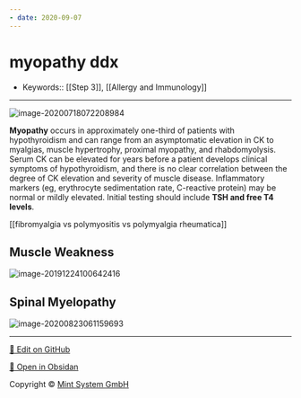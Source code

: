 ```yaml
---
- date: 2020-09-07
---
```


# myopathy ddx

- Keywords:: [[Step 3]], [[Allergy and Immunology]]
---

<!-- myopathy ddx, sx, ESR/CK -->

![image-20200718072208984](https://photos.thisispiggy.com/file/wikiFiles/image-20200718072208984.png)

**Myopathy** occurs in approximately one-third of patients  with hypothyroidism and can range from an asymptomatic elevation in CK  to myalgias, muscle hypertrophy, proximal myopathy, and rhabdomyolysis.  Serum CK can be elevated for years before a patient develops clinical  symptoms of hypothyroidism, and there is no clear correlation between  the degree of CK elevation and severity of muscle disease. Inflammatory markers (eg, erythrocyte sedimentation rate, C-reactive protein) may be normal or mildly elevated. Initial testing should include **TSH and free T4 levels**.

[[fibromyalgia vs polymyositis vs polymyalgia rheumatica]]

## Muscle Weakness

<!-- neuromuscular weakness locations, causes -->

![image-20191224100642416](https://photos.thisispiggy.com/file/wikiFiles/image-20191224100642416.png)

## Spinal Myelopathy

<!--  spinal myelopathy evaluation -->

![image-20200823061159693](https://photos.thisispiggy.com/file/wikiFiles/image-20200823061159693.png)


<hr>

[📝 Edit on GitHub](https://github.com/Mint-System/Knowledge/blob/master/myopathy%20ddx.md)

[📂 Open in Obsidan](obsidian://open?vault=Knowledge%20Mint%20System&file=myopathy%20ddx.md ':target=_self')

<footer>Copyright © <a href="https://www.mint-system.ch/">Mint System GmbH</a></footer>